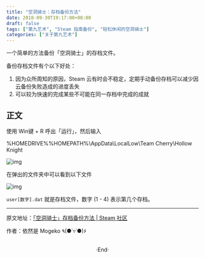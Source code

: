```yaml
---
title: "空洞骑士：存档备份方法"
date: 2018-09-30T19:17:00+08:00
draft: false
tags: ["第九艺术", "Steam 指南备份", "轻松休闲的空洞骑士"]
categories: ["关于第九艺术"]
---
```


<!-- ![img](https://mogeko.github.io/blog-images/r/021/logo.jpg"  alt="Logo" > -->

一个简单的方法备份「空洞骑士」的存档文件。

备份存档文件有个以下好处：

1. 因为众所周知的原因，Steam 云有时会不稳定，定期手动备份存档可以减少因云备份失败造成的进度丢失
2. 可以较为快速的完成某些不可能在同一存档中完成的成就

<!-- more -->

## 正文

使用 Win键 + R 呼出「运行」，然后输入

 %HOMEDRIVE%%HOMEPATH%\AppData\LocalLow\Team Cherry\Hollow Knight

![img](https://steamuserimages-a.akamaihd.net/ugc/941706910129397282/0D5A1135E6760F86BC8F3A9FE32EE99983375512/)

在弹出的文件夹中可以看到以下文件

![img](https://steamuserimages-a.akamaihd.net/ugc/941706910129400498/62CFB7DA909A59E3E1C88AFF299388B680B07885/)

`user[数字].dat` 就是存档文件，数字 (1 - 4) 表示第几个存档。

---

原文地址：[「空洞骑士」存档备份方法 | Steam 社区](https://steamcommunity.com/sharedfiles/filedetails/?id=1526745112)

作者：依然是 Mogeko ٩(●˙▿˙●)۶

<br>

<center>  ·End·  </center>

